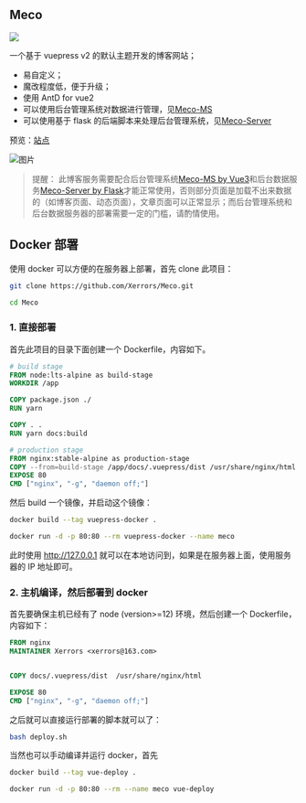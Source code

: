 ## Meco

![](https://img.shields.io/badge/Python-14354C?style=for-the-badge&logo=python&logoColor=white)

一个基于 vuepress v2 的默认主题开发的博客网站；

- 易自定义；
- 魔改程度低，便于升级；
- 使用 AntD for vue2
- 可以使用后台管理系统对数据进行管理，见[Meco-MS](https://github.com/Xerrors/Meco-MS/)
- 可以使用基于 flask 的后端脚本来处理后台管理系统，见[Meco-Server](https://github.com/Xerrors/Meco-Server/)

预览：[站点](https://www.xerrors.fun)

![图片](https://xerrors.oss-cn-shanghai.aliyuncs.com/imgs/20210726163746-image.png)

> 提醒：
> 此博客服务需要配合后台管理系统[Meco-MS by Vue3](https://github.com/Xerrors/Meco-MS/)和后台数据服务[Meco-Server by Flask](https://github.com/Xerrors/Meco-Server/)才能正常使用，否则部分页面是加载不出来数据的（如博客页面、动态页面），文章页面可以正常显示；而后台管理系统和后台数据服务器的部署需要一定的门槛，请酌情使用。

## Docker 部署

使用 docker 可以方便的在服务器上部署，首先 clone 此项目：

```sh
git clone https://github.com/Xerrors/Meco.git

cd Meco
```

### 1. 直接部署

首先此项目的目录下面创建一个 Dockerfile，内容如下。

```dockerfile
# build stage
FROM node:lts-alpine as build-stage
WORKDIR /app

COPY package.json ./
RUN yarn

COPY . .
RUN yarn docs:build

# production stage
FROM nginx:stable-alpine as production-stage
COPY --from=build-stage /app/docs/.vuepress/dist /usr/share/nginx/html
EXPOSE 80
CMD ["nginx", "-g", "daemon off;"]
```

然后 build 一个镜像，并启动这个镜像：

```sh
docker build --tag vuepress-docker .

docker run -d -p 80:80 --rm vuepress-docker --name meco
```

此时使用 http://127.0.0.1 就可以在本地访问到，如果是在服务器上面，使用服务器的 IP 地址即可。


### 2. 主机编译，然后部署到 docker

首先要确保主机已经有了 node (version>=12) 环境，然后创建一个 Dockerfile，内容如下：

```dockerfile
FROM nginx
MAINTAINER Xerrors <xerrors@163.com>


COPY docs/.vuepress/dist  /usr/share/nginx/html

EXPOSE 80
CMD ["nginx", "-g", "daemon off;"]
```

之后就可以直接运行部署的脚本就可以了：

```sh
bash deploy.sh
```

当然也可以手动编译并运行 docker，首先

```sh
docker build --tag vue-deploy .

docker run -d -p 80:80 --rm --name meco vue-deploy
```
